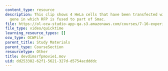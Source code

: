 ```yaml
---
content_type: resource
description: This clip shows 4 HeLa cells that have been transfected with a reporter
  gene in which RFP is fused to part of Smac.
file: https://ol-ocw-studio-app-qa.s3.amazonaws.com/courses/7-16-experimental-molecular-biology-biotechnology-ii-spring-2005/dd25338262f15621327dd5754acddddc_devdimsrfpmovie1.mov
file_type: video/quicktime
learning_resource_types: []
ocw_type: OCWFile
parent_title: Study Materials
parent_type: CourseSection
resourcetype: Other
title: devdimsrfpmovie1.mov
uid: dd253382-62f1-5621-327d-d5754acddddc
---
```

